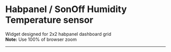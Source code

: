 # Habpanel / SonOff Humidity Temperature sensor
Widget designed for 2x2 habpanel dashboard grid <br>
<b>Note:</b> Use 100% of browser zoom
<hr>
